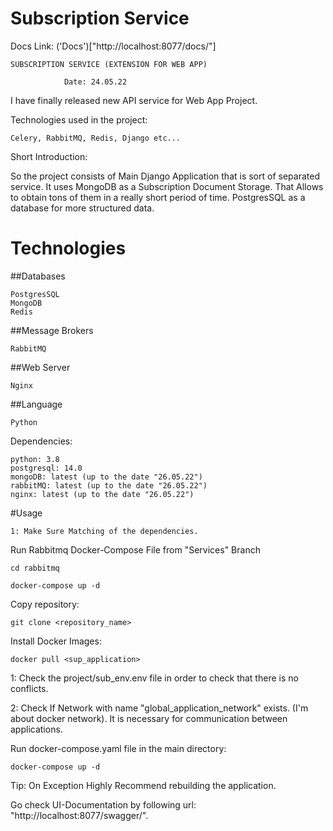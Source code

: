     
# Subscription Service

Docs Link: ('Docs')["http://localhost:8077/docs/"]

    SUBSCRIPTION SERVICE (EXTENSION FOR WEB APP) 

                Date: 24.05.22
I have finally released new API service for Web App Project.

Technologies used in the project:
    
    Celery, RabbitMQ, Redis, Django etc...


Short Introduction:

So the project consists of Main Django Application that is sort of 
separated service. It uses MongoDB as a Subscription Document Storage.
That Allows to obtain tons of them in a really short period of time. 
PostgresSQL as a database for more structured data.

# Technologies

##Databases
    
    PostgresSQL
    MongoDB 
    Redis

##Message Brokers
    
    RabbitMQ 

##Web Server
    
    Nginx 

##Language

    Python 

Dependencies:
    
    python: 3.8 
    postgresql: 14.0
    mongoDB: latest (up to the date "26.05.22")
    rabbitMQ: latest (up to the date "26.05.22")
    nginx: latest (up to the date "26.05.22")

#Usage
    
    1: Make Sure Matching of the dependencies.
    

Run Rabbitmq Docker-Compose File from "Services" Branch

    cd rabbitmq
    
    docker-compose up -d 

Copy repository:
    
    git clone <repository_name>

Install Docker Images:
    
    docker pull <sup_application>


1: Check the project/sub_env.env file in order to check that there is no conflicts.

2: Check If Network with name "global_application_network" exists.
(I'm about docker network). It is necessary for communication between applications.


Run docker-compose.yaml file in the main directory: 
    
    docker-compose up -d 

Tip: On Exception Highly Recommend rebuilding the application.


Go check UI-Documentation by following url: "http://localhost:8077/swagger/".




